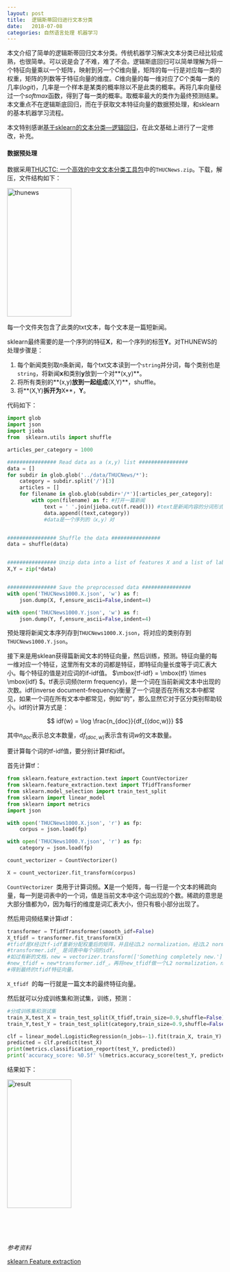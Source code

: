 ```yaml
---
layout: post
title:  逻辑斯蒂回归进行文本分类
date:   2018-07-08
categories: 自然语言处理 机器学习
---
```


本文介绍了简单的逻辑斯蒂回归文本分类。传统机器学习解决文本分类已经比较成熟，也很简单。可以说是会了不难，难了不会。逻辑斯底回归可以简单理解为将一个特征向量乘以一个矩阵，映射到另一个$C$维向量，矩阵的每一行是对应每一类的权重，矩阵的列数等于特征向量的维度。$C$维向量的每一维对应了$C$个类每一类的几率($logit$)，几率是一个样本是某类的概率除以不是此类的概率。再将几率向量经过一个$softmax$函数，得到了每一类的概率。取概率最大的类作为最终预测结果。本文重点不在逻辑斯底回归，而在于获取文本特征向量的数据预处理，和sklearn的基本机器学习流程。

本文特别感谢[基于sklearn的文本分类—逻辑回归](https://blog.csdn.net/laobai1015/article/details/80156506)，在此文基础上进行了一定修改，补充。


#### 数据预处理
数据采用[THUCTC: 一个高效的中文文本分类工具包](http://thuctc.thunlp.org/#%E8%8E%B7%E5%8F%96%E9%93%BE%E6%8E%A5)中的`THUCNews.zip`。下载，解压，文件结构如下：

<img src="https://nlppupil.github.io/images/thunews.png" alt="thunews" style="width:150px;height:300px;">

每一个文件夹包含了此类的txt文本，每个文本是一篇短新闻。

sklearn最终需要的是一个序列的特征**X**，和一个序列的标签**Y**。对THUNEWS的处理步骤是：

1. 每个新闻类别取$n$条新闻，每个txt文本读到一个`string`并分词，每个类别也是`string`，将新闻**x**和类别**y**放到一个对**(x,y)**。
2. 将所有类别的**(x,y)**放到一起组成**(X,Y)**，shuffle。
3. 将**(X,Y)**拆开为**X**，**Y**。

代码如下：

```python
import glob 
import json
import jieba
from  sklearn.utils import shuffle

articles_per_category = 1000

################ Read data as a (x,y) list ################
data = []
for subdir in glob.glob('../data/THUCNews/*'):
    category = subdir.split('/')[3]
    articles = []
    for filename in glob.glob(subdir+'/*')[:articles_per_category]:
        with open(filename) as f: #打开一篇新闻
            text = ' '.join(jieba.cut(f.read())) #text是新闻内容的分词形式。
            data.append((text,category)) 
            #data是一个序列的（x,y）对


################ Shuffle the data ################
data = shuffle(data)


################ Unzip data into a list of features X and a list of labels Y ################
X,Y = zip(*data)


################ Save the preprocessed data ################
with open('THUCNews1000.X.json', 'w') as f:
    json.dump(X, f,ensure_ascii=False,indent=4)

with open('THUCNews1000.Y.json', 'w') as f:
    json.dump(Y, f,ensure_ascii=False,indent=4)

```

预处理将新闻文本序列存到`THUCNews1000.X.json`，将对应的类别存到`THUCNews1000.Y.json`。

接下来是用sklean获得篇新闻文本的特征向量，然后训练，预测。特征向量的每一维对应一个特征，这里所有文本的词都是特征，即特征向量长度等于词汇表大小。每个特征的值是对应词的if-idf值。
$\mbox{tf-idf} = \mbox{tf} \times \mbox{idf} $。tf表示词频(term frequency)，是一个词在当前新闻文本中出现的次数。idf(inverse document-frequency)衡量了一个词是否在所有文本中都常见，如果一个词在所有文本中都常见，例如“的”，那么显然它对于区分类别帮助较小。idf的计算方式是：

$$
idf(w) = \log \frac{n_{doc}}{df_{(doc,w)}}
$$

其中$n_{doc}$表示总文本数量，$df_{(doc,w)}$表示含有词$w$的文本数量。

要计算每个词的tf-idf值，要分别计算tf和idf。

首先计算tf：

```python
from sklearn.feature_extraction.text import CountVectorizer
from sklearn.feature_extraction.text import TfidfTransformer 
from sklearn.model_selection import train_test_split
from sklearn import linear_model
from sklearn import metrics
import json 

with open('THUCNews1000.X.json', 'r') as fp:
    corpus = json.load(fp)

with open('THUCNews1000.Y.json', 'r') as fp:
    category = json.load(fp)

count_vectorizer = CountVectorizer()

X = count_vectorizer.fit_transform(corpus)
```
`CountVectorizer `类用于计算词频。**X**是一个矩阵，每一行是一个文本的稀疏向量，每一列是词表中的一个词，值是当前文本中这个词出现的个数。稀疏的意思是大部分值都为0，因为每行的维度是词汇表大小，但只有极小部分出现了。

然后用词频结果计算idf：

```python
transformer = TfidfTransformer(smooth_idf=False)
X_tfidf = transformer.fit_transform(X)
#tfidf是X经过tf-idf重新分配权重后的矩阵，并且经过L2 normalization。经过L2 normalization的每一行的和并不是1。
#transformer.idf_ 是词表中每个词的idf。
#如过有新的文档，new = vectorizer.transform(['Something completely new.']).toarray()。再将new与transformer.idf_ 做一个点积，
#new_tfidf = new*transformer.idf_。再将new_tfidf做一个L2 normalization，new_tfidf = new_tfidf/numpy.linalg.norm(new_tfidf),
#得到最终的tfidf特征向量。
```
`X_tfidf `的每一行就是一篇文本的最终特征向量。

然后就可以分成训练集和测试集，训练，预测：

```python
#分成训练集和测试集
train_X,test_X = train_test_split(X_tfidf,train_size=0.9,shuffle=False)
train_Y,test_Y = train_test_split(category,train_size=0.9,shuffle=False)

clf = linear_model.LogisticRegression(n_jobs=-1).fit(train_X, train_Y)
predicted = clf.predict(test_X)
print(metrics.classification_report(test_Y, predicted))
print('accuracy_score: %0.5f' %(metrics.accuracy_score(test_Y, predicted)))
```

结果如下：

<img src="https://nlppupil.github.io/images/lrclass.png" alt="result" style="width:150px;height:300px;">



<br>
<br>
<br>
<br>
<br>

*参考资料*

[sklearn Feature extraction](http://scikit-learn.org/stable/modules/feature_extraction.html)

